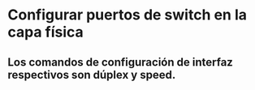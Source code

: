 # Configurar puertos de switch en la capa física

## Los comandos de configuración de interfaz respectivos son **dúplex** y **speed**.



